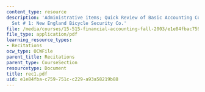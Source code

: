 ```yaml
---
content_type: resource
description: 'Administrative items; Quick Review of Basic Accounting Concepts; Problem
  Set # 1: New England Bicycle Security Co.'
file: /media/courses/15-515-financial-accounting-fall-2003/e1e84fbac759751cc229a93a58219b88_rec1.pdf
file_type: application/pdf
learning_resource_types:
- Recitations
ocw_type: OCWFile
parent_title: Recitations
parent_type: CourseSection
resourcetype: Document
title: rec1.pdf
uid: e1e84fba-c759-751c-c229-a93a58219b88
---
```

